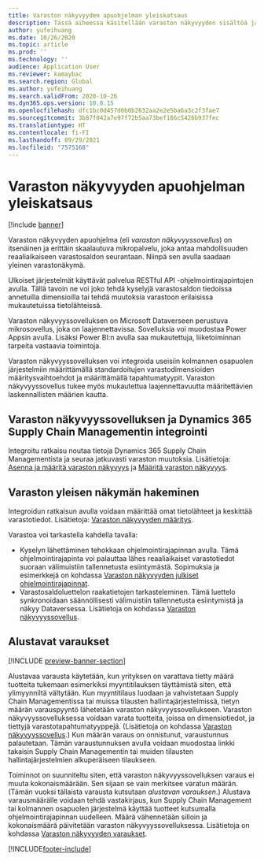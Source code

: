 ```yaml
---
title: Varaston näkyvyyden apuohjelman yleiskatsaus
description: Tässä aiheessa käsitellään varaston näkyvyyden sisältöä ja sen ominaisuuksia.
author: yufeihuang
ms.date: 10/26/2020
ms.topic: article
ms.prod: ''
ms.technology: ''
audience: Application User
ms.reviewer: kamaybac
ms.search.region: Global
ms.author: yufeihuang
ms.search.validFrom: 2020-10-26
ms.dyn365.ops.version: 10.0.15
ms.openlocfilehash: dfc1bc0d457d0b0b2632aa2e2e5ba6a3c2f3fae7
ms.sourcegitcommit: 3b87f042a7e97f72b5aa73bef186c5426b937fec
ms.translationtype: HT
ms.contentlocale: fi-FI
ms.lasthandoff: 09/29/2021
ms.locfileid: "7575168"
---
```

# <a name="inventory-visibility-add-in-overview"></a>Varaston näkyvyyden apuohjelman yleiskatsaus

[!include [banner](../includes/banner.md)]

Varaston näkyvyyden apuohjelma (eli *varaston näkyvyyssovellus*) on itsenäinen ja erittäin skaalautuva mikropalvelu, joka antaa mahdollisuuden reaaliaikaiseen varastosaldon seurantaan. Niinpä sen avulla saadaan yleinen varastonäkymä.

Ulkoiset järjestelmät käyttävät palvelua RESTful API -ohjelmointirajapintojen avulla. Tällä tavoin ne voi joko tehdä kyselyjä varastosaldon tiedoissa annetuilla dimensioilla tai tehdä muutoksia varastoon erilaisissa mukautetuissa tietolähteissä.

Varaston näkyvyyssovelluksen on Microsoft Dataverseen perustuva mikrosovellus, joka on laajennettavissa. Sovelluksia voi muodostaa Power Appsin avulla. Lisäksi Power BI:n avulla saa mukautettuja, liiketoiminnan tarpeita vastaavia toimintoja.

Varaston näkyvyyssovelluksen voi integroida useisiin kolmannen osapuolen järjestelmiin määrittämällä standardoitujen varastodimensioiden määritysvaihtoehdot ja määrittämällä tapahtumatyypit. Varaston näkyvyyssovellus tukee myös mukautettua laajennettavuutta määritettävien laskennallisten määrien kautta.

## <a name="inventory-visibility-integration-with-dynamics-365-supply-chain-management"></a>Varaston näkyvyyssovelluksen ja Dynamics 365 Supply Chain Managementin integrointi

Integroitu ratkaisu noutaa tietoja Dynamics 365 Supply Chain Managementista ja seuraa jatkuvasti varaston muutoksia. Lisätietoja: [Asenna ja määritä varaston näkyvyys](inventory-visibility-setup.md) ja [Määritä varaston näkyvyys](inventory-visibility-configuration.md).

## <a name="get-a-global-view-of-inventory"></a>Varaston yleisen näkymän hakeminen

Integroidun ratkaisun avulla voidaan määrittää omat tietolähteet ja keskittää varastotiedot. Lisätietoja: [Varaston näkyvyyden määritys](inventory-visibility-configuration.md).

Varastoa voi tarkastella kahdella tavalla:

- Kyselyn lähettäminen tehokkaan ohjelmointirajapinnan avulla. Tämä ohjelmointirajapinta voi palauttaa lähes reaaliaikaiset varastotiedot suoraan välimuistiin tallennetusta esiintymästä. Sopimuksia ja esimerkkejä on kohdassa [Varaston näkyvyyden julkiset ohjelmointirajapinnat](inventory-visibility-api.md).
- Varastosaldoluettelon raakatietojen tarkasteleminen. Tämä luettelo synkronoidaan säännöllisesti välimuistiin tallennetusta esiintymistä ja näkyy Dataversessa. Lisätietoja on kohdassa [Varaston näkyvyyssovellus](inventory-visibility-power-platform.md).

## <a name="soft-reservations"></a>Alustavat varaukset

[!INCLUDE [preview-banner-section](../../includes/preview-banner-section.md)]

Alustavaa varausta käytetään, kun yrityksen on varattava tietty määrä tuotteita tukemaan esimerkiksi myyntitilauksen täyttämistä siten, että ylimyynniltä vältytään. Kun myyntitilaus luodaan ja vahvistetaan Supply Chain Managementissa tai muissa tilausten hallintajärjestelmissä, tietyn määrän varauspyyntö lähetetään varaston näkyvyyssovellukseen. Varaston näkyvyyssovelluksessa voidaan varata tuotteita, joissa on dimensiotiedot, ja tiettyjä varastotapahtumatyyppejä. (Lisätietoja on kohdassa [Varaston näkyvyyssovellus](inventory-visibility-power-platform.md).) Kun määrän varaus on onnistunut, varaustunnus palautetaan. Tämän varaustunnuksen avulla voidaan muodostaa linkki takaisin Supply Chain Managementin tai muiden tilausten hallintajärjestelmien alkuperäiseen tilaukseen.

Toiminnot on suunniteltu siten, että varaston näkyvyyssovelluksen varaus ei muuta kokonaismäärään. Sen sijaan se vain merkitsee varatun määrän. (Tämän vuoksi tällaista varausta kutsutaan *alustavan varauksen*.) Alustava varausmäärälle voidaan tehdä vastakirjaus, kun Supply Chain Management tai kolmannen osapuolen järjestelmä käyttää tuotteet kutsumalla ohjelmointirajapinnan uudelleen. Määrä vähennetään silloin ja kokonaismäärä päivitetään varaston näkyvyyssovelluksessa. Lisätietoja on kohdassa [Varaston näkyvyyden varaukset](inventory-visibility-reservations.md).

[!INCLUDE[footer-include](../../includes/footer-banner.md)]
